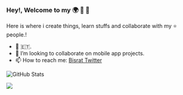 ### Hey!, Welcome to my 🌍 👋 🤗

Here is where i create things, learn stuffs and collaborate with my ⭐ people.!   

- 🔭 🇪🇹.
-  👯 I’m looking to collaborate on mobile app projects. 
-  📫 How to reach me: [Bisrat Twitter](https://twitter.com/bisrax)

![GitHub Stats](https://github-readme-stats.vercel.app/api?username=bisrax&theme=radical)

[![](https://visitcount.itsvg.in/api?id=bisrax&label=Profile%20Views&color=9&icon=5&pretty=false)](https://visitcount.itsvg.in)
